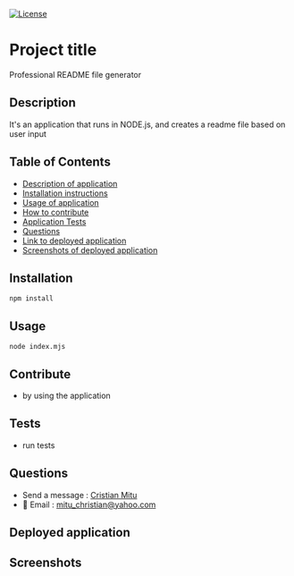 

[![License](https://img.shields.io/badge/License-Apache_2.0-blue.svg)](https://opensource.org/licenses/Apache-2.0)

# Project title

Professional README file generator

## Description

It's an application that runs in NODE.js, and creates a readme file based on user input  

## Table of Contents
  
  * [Description of application](#Description)
  * [Installation instructions](#Installation)
  * [Usage of application](#Usage)
  * [How to contribute](#Contribute)
  * [Application Tests](#Tests)
  * [Questions](#Questions)
  * [Link to deployed application](##Deployed-application)
  * [Screenshots of deployed application](#Screenshots)

## Installation

  ```  
  npm install
  ```

## Usage

  ```
  node index.mjs
  ```

## Contribute

  * by using the application

## Tests

  * run tests

## Questions

  - Send a message : [Cristian Mitu](https://github.com/cristianmitu)
  - :email: Email : mitu_christian@yahoo.com  

## Deployed application


## Screenshots
